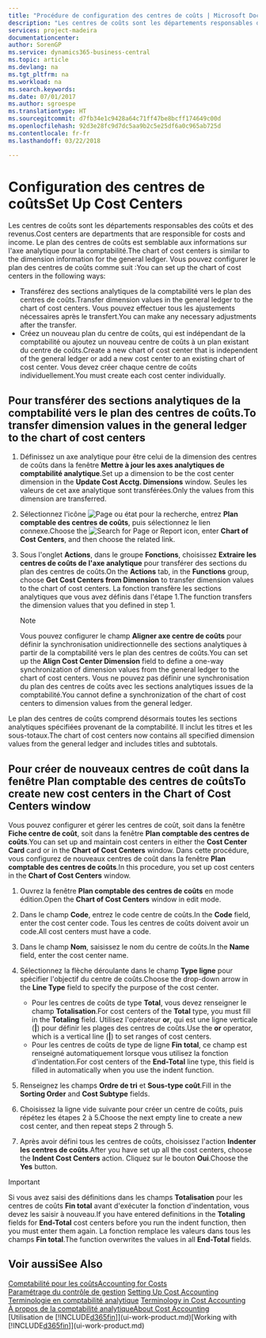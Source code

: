 ```yaml
---
title: "Procédure de configuration des centres de coûts | Microsoft Docs"
description: "Les centres de coûts sont les départements responsables des coûts et des revenus. Le plan des centres de coûts est semblable aux informations sur l'axe analytique pour la comptabilité."
services: project-madeira
documentationcenter: 
author: SorenGP
ms.service: dynamics365-business-central
ms.topic: article
ms.devlang: na
ms.tgt_pltfrm: na
ms.workload: na
ms.search.keywords: 
ms.date: 07/01/2017
ms.author: sgroespe
ms.translationtype: HT
ms.sourcegitcommit: d7fb34e1c9428a64c71ff47be8bcff174649c00d
ms.openlocfilehash: 92d3e28fc9d7dc5aa9b2c5e25df6a0c965ab725d
ms.contentlocale: fr-fr
ms.lasthandoff: 03/22/2018

---
```

# <a name="set-up-cost-centers"></a><span data-ttu-id="ca3de-104">Configuration des centres de coûts</span><span class="sxs-lookup"><span data-stu-id="ca3de-104">Set Up Cost Centers</span></span>
<span data-ttu-id="ca3de-105">Les centres de coûts sont les départements responsables des coûts et des revenus.</span><span class="sxs-lookup"><span data-stu-id="ca3de-105">Cost centers are departments that are responsible for costs and income.</span></span> <span data-ttu-id="ca3de-106">Le plan des centres de coûts est semblable aux informations sur l'axe analytique pour la comptabilité.</span><span class="sxs-lookup"><span data-stu-id="ca3de-106">The chart of cost centers is similar to the dimension information for the general ledger.</span></span> <span data-ttu-id="ca3de-107">Vous pouvez configurer le plan des centres de coûts comme suit :</span><span class="sxs-lookup"><span data-stu-id="ca3de-107">You can set up the chart of cost centers in the following ways:</span></span>  

-   <span data-ttu-id="ca3de-108">Transférez des sections analytiques de la comptabilité vers le plan des centres de coûts.</span><span class="sxs-lookup"><span data-stu-id="ca3de-108">Transfer dimension values in the general ledger to the chart of cost centers.</span></span> <span data-ttu-id="ca3de-109">Vous pouvez effectuer tous les ajustements nécessaires après le transfert.</span><span class="sxs-lookup"><span data-stu-id="ca3de-109">You can make any necessary adjustments after the transfer.</span></span>  
-   <span data-ttu-id="ca3de-110">Créez un nouveau plan du centre de coûts, qui est indépendant de la comptabilité ou ajoutez un nouveau centre de coûts à un plan existant du centre de coûts.</span><span class="sxs-lookup"><span data-stu-id="ca3de-110">Create a new chart of cost center that is independent of the general ledger or add a new cost center to an existing chart of cost center.</span></span> <span data-ttu-id="ca3de-111">Vous devez créer chaque centre de coûts individuellement.</span><span class="sxs-lookup"><span data-stu-id="ca3de-111">You must create each cost center individually.</span></span>  

## <a name="to-transfer-dimension-values-in-the-general-ledger-to-the-chart-of-cost-centers"></a><span data-ttu-id="ca3de-112">Pour transférer des sections analytiques de la comptabilité vers le plan des centres de coûts.</span><span class="sxs-lookup"><span data-stu-id="ca3de-112">To transfer dimension values in the general ledger to the chart of cost centers</span></span>  
1.  <span data-ttu-id="ca3de-113">Définissez un axe analytique pour être celui de la dimension des centres de coûts dans la fenêtre **Mettre à jour les axes analytiques de comptabilité analytique**.</span><span class="sxs-lookup"><span data-stu-id="ca3de-113">Set up a dimension to be the cost center dimension in the **Update Cost Acctg. Dimensions** window.</span></span> <span data-ttu-id="ca3de-114">Seules les valeurs de cet axe analytique sont transférées.</span><span class="sxs-lookup"><span data-stu-id="ca3de-114">Only the values from this dimension are transferred.</span></span>  
2.  <span data-ttu-id="ca3de-115">Sélectionnez l'icône ![Page ou état pour la recherche](media/ui-search/search_small.png "icône Page ou état pour la recherche"), entrez **Plan comptable des centres de coûts**, puis sélectionnez le lien connexe.</span><span class="sxs-lookup"><span data-stu-id="ca3de-115">Choose the ![Search for Page or Report](media/ui-search/search_small.png "Search for Page or Report icon") icon, enter **Chart of Cost Centers**, and then choose the related link.</span></span>  
3.  <span data-ttu-id="ca3de-116">Sous l'onglet **Actions**, dans le groupe **Fonctions**, choisissez **Extraire les centres de coûts de l'axe analytique** pour transférer des sections du plan des centres de coûts.</span><span class="sxs-lookup"><span data-stu-id="ca3de-116">On the **Actions** tab, in the **Functions** group, choose **Get Cost Centers from Dimension** to transfer dimension values to the chart of cost centers.</span></span> <span data-ttu-id="ca3de-117">La fonction transfère les sections analytiques que vous avez définis dans l'étape 1.</span><span class="sxs-lookup"><span data-stu-id="ca3de-117">The function transfers the dimension values that you defined in step 1.</span></span>  

    > [!NOTE]  
    >  <span data-ttu-id="ca3de-118">Vous pouvez configurer le champ **Aligner axe centre de coûts** pour définir la synchronisation unidirectionnelle des sections analytiques à partir de la comptabilité vers le plan des centres de coûts.</span><span class="sxs-lookup"><span data-stu-id="ca3de-118">You can set up the **Align Cost Center Dimension**  field to define a one-way synchronization of dimension values from the general ledger to the chart of cost centers.</span></span> <span data-ttu-id="ca3de-119">Vous ne pouvez pas définir une synchronisation du plan des centres de coûts avec les sections analytiques issues de la comptabilité.</span><span class="sxs-lookup"><span data-stu-id="ca3de-119">You cannot define a synchronization of the chart of cost centers to dimension values from the general ledger.</span></span>  

<span data-ttu-id="ca3de-120">Le plan des centres de coûts comprend désormais toutes les sections analytiques spécifiées provenant de la comptabilité. Il inclut les titres et les sous-totaux.</span><span class="sxs-lookup"><span data-stu-id="ca3de-120">The chart of cost centers now contains all specified dimension values from the general ledger and includes titles and subtotals.</span></span>  

## <a name="to-create-new-cost-centers-in-the-chart-of-cost-centers-window"></a><span data-ttu-id="ca3de-121">Pour créer de nouveaux centres de coût dans la fenêtre Plan comptable des centres de coûts</span><span class="sxs-lookup"><span data-stu-id="ca3de-121">To create new cost centers in the Chart of Cost Centers window</span></span>  
<span data-ttu-id="ca3de-122">Vous pouvez configurer et gérer les centres de coût, soit dans la fenêtre **Fiche centre de coût**, soit dans la fenêtre **Plan comptable des centres de coûts**.</span><span class="sxs-lookup"><span data-stu-id="ca3de-122">You can set up and maintain cost centers in either the **Cost Center Card** card or in the **Chart of Cost Centers** window.</span></span> <span data-ttu-id="ca3de-123">Dans cette procédure, vous configurez de nouveaux centres de coût dans la fenêtre **Plan comptable des centres de coûts**.</span><span class="sxs-lookup"><span data-stu-id="ca3de-123">In this procedure, you set up cost centers in the **Chart of Cost Centers** window.</span></span>  

1. <span data-ttu-id="ca3de-124">Ouvrez la fenêtre **Plan comptable des centres de coûts** en mode édition.</span><span class="sxs-lookup"><span data-stu-id="ca3de-124">Open the **Chart of Cost Centers** window in edit mode.</span></span>  
2. <span data-ttu-id="ca3de-125">Dans le champ **Code**, entrez le code centre de coûts.</span><span class="sxs-lookup"><span data-stu-id="ca3de-125">In the **Code** field, enter the cost center code.</span></span> <span data-ttu-id="ca3de-126">Tous les centres de coûts doivent avoir un code.</span><span class="sxs-lookup"><span data-stu-id="ca3de-126">All cost centers must have a code.</span></span>  
3. <span data-ttu-id="ca3de-127">Dans le champ **Nom**, saisissez le nom du centre de coûts.</span><span class="sxs-lookup"><span data-stu-id="ca3de-127">In the **Name** field, enter the cost center name.</span></span>  
4. <span data-ttu-id="ca3de-128">Sélectionnez la flèche déroulante dans le champ **Type ligne** pour spécifier l'objectif du centre de coûts.</span><span class="sxs-lookup"><span data-stu-id="ca3de-128">Choose the drop-down arrow in the **Line Type** field to specify the purpose of the cost center.</span></span>  

    - <span data-ttu-id="ca3de-129">Pour les centres de coûts de type **Total**, vous devez renseigner le champ **Totalisation**.</span><span class="sxs-lookup"><span data-stu-id="ca3de-129">For cost centers of the **Total** type, you must fill in the **Totaling** field.</span></span> <span data-ttu-id="ca3de-130">Utilisez l'opérateur **or**, qui est une ligne verticale (**&#124;**) pour définir les plages des centres de coûts.</span><span class="sxs-lookup"><span data-stu-id="ca3de-130">Use the **or** operator, which is a vertical line (**&#124;**) to set ranges of cost centers.</span></span>  
    - <span data-ttu-id="ca3de-131">Pour les centres de coûts de type de ligne **Fin total**, ce champ est renseigné automatiquement lorsque vous utilisez la fonction d'indentation.</span><span class="sxs-lookup"><span data-stu-id="ca3de-131">For cost centers of the **End-Total** line type, this field is filled in automatically when you use the indent function.</span></span>  
5.  <span data-ttu-id="ca3de-132">Renseignez les champs **Ordre de tri** et **Sous-type coût**.</span><span class="sxs-lookup"><span data-stu-id="ca3de-132">Fill in the **Sorting Order** and **Cost Subtype** fields.</span></span>  
6.  <span data-ttu-id="ca3de-133">Choisissez la ligne vide suivante pour créer un centre de coûts, puis répétez les étapes 2 à 5.</span><span class="sxs-lookup"><span data-stu-id="ca3de-133">Choose the next empty line to create a new cost center, and then repeat steps 2 through 5.</span></span>  
7.  <span data-ttu-id="ca3de-134">Après avoir défini tous les centres de coûts, choisissez l'action **Indenter les centres de coûts**.</span><span class="sxs-lookup"><span data-stu-id="ca3de-134">After you have set up all the cost centers, choose the **Indent Cost Centers** action.</span></span> <span data-ttu-id="ca3de-135">Cliquez sur le bouton **Oui**.</span><span class="sxs-lookup"><span data-stu-id="ca3de-135">Choose the **Yes** button.</span></span>  

> [!IMPORTANT]  
>  <span data-ttu-id="ca3de-136">Si vous avez saisi des définitions dans les champs **Totalisation** pour les centres de coûts **Fin total** avant d'exécuter la fonction d'indentation, vous devez les saisir à nouveau.</span><span class="sxs-lookup"><span data-stu-id="ca3de-136">If you have entered definitions in the **Totaling** fields for **End-Total** cost centers before you run the indent function, then you must enter them again.</span></span> <span data-ttu-id="ca3de-137">La fonction remplace les valeurs dans tous les champs **Fin total**.</span><span class="sxs-lookup"><span data-stu-id="ca3de-137">The function overwrites the values in all **End-Total** fields.</span></span>  

## <a name="see-also"></a><span data-ttu-id="ca3de-138">Voir aussi</span><span class="sxs-lookup"><span data-stu-id="ca3de-138">See Also</span></span>  
[<span data-ttu-id="ca3de-139">Comptabilité pour les coûts</span><span class="sxs-lookup"><span data-stu-id="ca3de-139">Accounting for Costs</span></span>](finance-manage-cost-accounting.md)  
<span data-ttu-id="ca3de-140">[Paramétrage du contrôle de gestion](finance-set-up-cost-accounting.md) </span><span class="sxs-lookup"><span data-stu-id="ca3de-140">[Setting Up Cost Accounting](finance-set-up-cost-accounting.md) </span></span>  
<span data-ttu-id="ca3de-141">[Terminologie en comptabilité analytique](finance-terminology-in-cost-accounting.md) </span><span class="sxs-lookup"><span data-stu-id="ca3de-141">[Terminology in Cost Accounting](finance-terminology-in-cost-accounting.md) </span></span>  
[<span data-ttu-id="ca3de-142">À propos de la comptabilité analytique</span><span class="sxs-lookup"><span data-stu-id="ca3de-142">About Cost Accounting</span></span>](finance-about-cost-accounting.md)  
<span data-ttu-id="ca3de-143">[Utilisation de [!INCLUDE[d365fin](includes/d365fin_md.md)]](ui-work-product.md)</span><span class="sxs-lookup"><span data-stu-id="ca3de-143">[Working with [!INCLUDE[d365fin](includes/d365fin_md.md)]](ui-work-product.md)</span></span>

